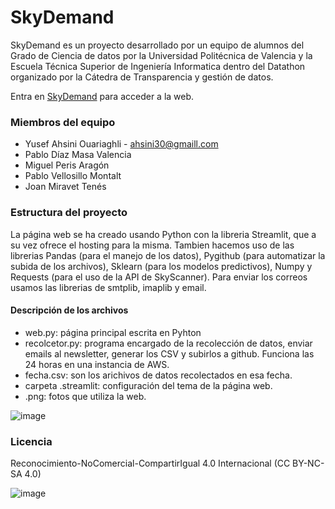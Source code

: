 # SkyDemand

SkyDemand es un proyecto desarrollado por un equipo de alumnos del Grado de Ciencia de datos por la Universidad Politécnica de 
Valencia y la Escuela Técnica Superior de Ingeniería Informatica dentro del Datathon organizado por la Cátedra de Transparencia y gestión de datos.

Entra en [SkyDemand](https://share.streamlit.io/yusef320/skydemand/main/web.py#1) para acceder a la web.

### Miembros del equipo
  
  - Yusef Ahsini Ouariaghli - <ahsini30@gmaill.com>
  - Pablo Díaz Masa Valencia
  - Miguel Peris Aragón
  - Pablo Vellosillo Montalt
  - Joan Miravet Tenés
  
### Estructura del proyecto

La página web se ha creado usando Python con la libreria Streamlit, que a su vez ofrece el hosting para la misma. Tambien hacemos uso de las librerias 
Pandas (para el manejo de los datos), Pygithub (para automatizar la subida de los archivos), Sklearn (para los modelos predictivos), Numpy y Requests (para el 
uso de la API de SkyScanner). Para enviar los correos usamos las librerias de smtplib, imaplib y email.

#### Descripción de los archivos
  - web.py: página principal escrita en Pyhton 
  - recolcetor.py: programa encargado de la recolección de datos, enviar emails al newsletter, generar los CSV y subirlos a github. Funciona las 24 horas en una instancia de AWS.
  - fecha.csv: son los arichivos de datos recolectados en esa fecha.
  - carpeta .streamlit: configuración del tema de la página web.
  - .png: fotos que utiliza la web.


![image](https://user-images.githubusercontent.com/82632877/117624261-064e0b00-b175-11eb-8fb4-abcf893b331b.png)


### Licencia 

Reconocimiento-NoComercial-CompartirIgual 4.0 Internacional (CC BY-NC-SA 4.0)

![image](https://user-images.githubusercontent.com/82632877/117660013-edf1e680-b19c-11eb-9962-3641f159f440.png)

